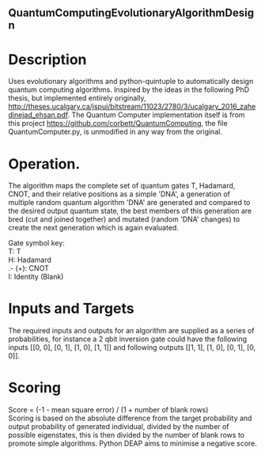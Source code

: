 ## QuantumComputingEvolutionaryAlgorithmDesign

# Description
Uses evolutionary algorithms and python-quintuple to automatically design quantum computing algorithms. Inspired by the ideas in the following PhD thesis, but implemented entirely originally, http://theses.ucalgary.ca/jspui/bitstream/11023/2780/3/ucalgary_2016_zahedinejad_ehsan.pdf.
The Quantum Computer implementation itself is from this project https://github.com/corbett/QuantumComputing, the file QuantumComputer.py, is unmodified in any way from the original.

# Operation.
The algorithm maps the complete set of quantum gates T, Hadamard, CNOT, and their relative positions as a simple 'DNA', a generation of multiple random quantum algorithm 'DNA' are generated and compared to the desired output quantum state, the best members of this generation are bred (cut and joined together) and mutated (random 'DNA' changes) to create the next generation which is again evaluated.

Gate symbol key:  
T: T  
H: Hadamard  
.- (+): CNOT  
I: Identity (Blank)

# Inputs and Targets
The required inputs and outputs for an algorithm are supplied as a series of probabilities, for instance a 2 qbit inversion gate could have the following inputs [[0, 0], [0, 1], [1, 0], [1, 1]] and following outputs [[1, 1], [1, 0], [0, 1], [0, 0]]. 

# Scoring 
Score = (-1 - mean square error) / (1 + number of blank rows)  
Scoring is based on the absolute difference from the target probability and output probability of generated individual, divided by the number of possible eigenstates, this is then divided by the number of blank rows to promote simple algorithms. Python DEAP aims to minimise a negative score.
